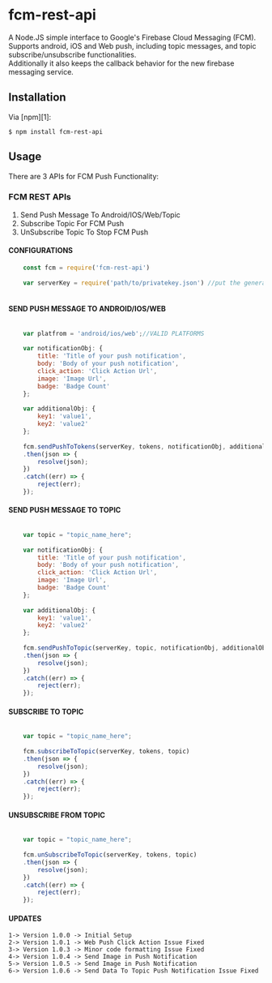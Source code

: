 fcm-rest-api
========

A Node.JS simple interface to Google's Firebase Cloud Messaging (FCM). Supports android, iOS and Web push, including topic messages, and topic subscribe/unsubscribe functionalities.  
Additionally it also keeps the callback behavior for the new firebase messaging service. 

## Installation

Via [npm][1]:

    $ npm install fcm-rest-api

## Usage

There are 3 APIs for FCM Push Functionality:
### FCM REST APIs 
   1. Send Push Message To Android/IOS/Web/Topic
   2. Subscribe Topic For FCM Push
   2. UnSubscribe Topic To Stop FCM Push
   

#### CONFIGURATIONS
```js
    const fcm = require('fcm-rest-api')
    
    var serverKey = require('path/to/privatekey.json') //put the generated private key path here  
	
```

#### SEND PUSH MESSAGE TO ANDROID/IOS/WEB
```js
	
	var platfrom = 'android/ios/web';//VALID PLATFORMS
	
	var notificationObj: {
		title: 'Title of your push notification', 
		body: 'Body of your push notification', 
		click_action: 'Click Action Url', 
		image: 'Image Url', 
		badge: 'Badge Count'
	};
	
	var additionalObj: {
		key1: 'value1', 
		key2: 'value2' 
	};
    
    fcm.sendPushToTokens(serverKey, tokens, notificationObj, additionalObj, 'android')
	.then(json => {
		resolve(json);
	})
	.catch((err) => {
		reject(err);
	});
```


#### SEND PUSH MESSAGE TO TOPIC
```js
	
	var topic = "topic_name_here";
	
	var notificationObj: {
		title: 'Title of your push notification', 
		body: 'Body of your push notification', 
		click_action: 'Click Action Url', 
		image: 'Image Url',  
		badge: 'Badge Count'
	};
	
	var additionalObj: {
		key1: 'value1', 
		key2: 'value2' 
	};
    
    fcm.sendPushToTopic(serverKey, topic, notificationObj, additionalObj)
	.then(json => {
		resolve(json);
	})
	.catch((err) => {
		reject(err);
	});
```



#### SUBSCRIBE TO TOPIC
```js
   
	var topic = "topic_name_here";
    
    fcm.subscribeToTopic(serverKey, tokens, topic)
	.then(json => {
		resolve(json);
	})
	.catch((err) => {
		reject(err);
	});
```



#### UNSUBSCRIBE FROM TOPIC
```js
	
	var topic = "topic_name_here";
    
    fcm.unSubscribeToTopic(serverKey, tokens, topic)
	.then(json => {
		resolve(json);
	})
	.catch((err) => {
		reject(err);
	});
```

#### UPDATES
	1-> Version 1.0.0 -> Initial Setup
	2-> Version 1.0.1 -> Web Push Click Action Issue Fixed
	3-> Version 1.0.3 -> Minor code formatting Issue Fixed
	4-> Version 1.0.4 -> Send Image in Push Notification 
	5-> Version 1.0.5 -> Send Image in Push Notification 
	6-> Version 1.0.6 -> Send Data To Topic Push Notification Issue Fixed
